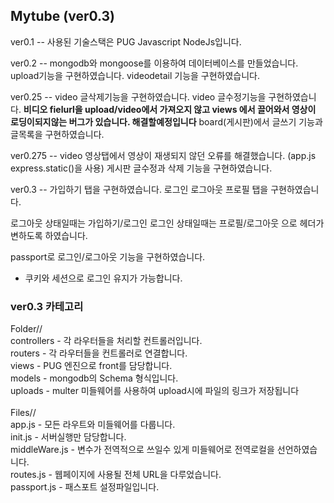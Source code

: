 ## Mytube (ver0.3)

ver0.1 -- 
사용된 기술스택은 PUG Javascript NodeJs입니다.

ver0.2 --
mongodb와 mongoose를 이용하여 데이터베이스를 만들었습니다.
upload기능을 구현하였습니다.
videodetail 기능을 구현하였습니다.

ver0.25 -- 
video 글삭제기능을 구현하였습니다.
video 글수정기능을 구현하였습니다.
**비디오 fielurl을 upload/video에서 가져오지 않고 views 에서 끌어와서 영상이 로딩이되지않는 버그가 있습니다. 해결할예정입니다**
board(게시판)에서 글쓰기 기능과 글목록을 구현하였습니다. 

ver0.275 --
video 영상탭에서 영상이 재생되지 않던 오류를 해결했습니다. (app.js express.static()을 사용)
게시판 글수정과 삭제 기능을 구현하였습니다.

ver0.3 --
가입하기 탭을 구현하였습니다.
로그인 로그아웃 프로필 탭을 구현하였습니다.

로그아웃 상태일때는 가입하기/로그인
로그인 상태일때는 프로필/로그아웃 으로
헤더가 변하도록 하였습니다.

passport로 로그인/로그아웃 기능을 구현하였습니다.
- 쿠키와 세션으로 로그인 유지가 가능합니다.

### ver0.3 카테고리

Folder// </br>
controllers - 각 라우터들을 처리할 컨트롤러입니다. </br>
routers - 각 라우터들을 컨트롤러로 연결합니다. </br>
views - PUG 엔진으로 front를 담당합니다. </br>
models - mongodb의 Schema 형식입니다. </br>
uploads - multer 미들웨어를 사용하여 upload시에 파일의 링크가 저장됩니다 </br>
</br>
Files// </br>
app.js - 모든 라우트와 미들웨어를 다룹니다.</br>
init.js - 서버실행만 담당합니다.</br>
middleWare.js - 변수가 전역적으로 쓰일수 있게 미들웨어로 전역로컬을 선언하였습니다.</br>
routes.js - 웹페이지에 사용될 전체 URL을 다루었습니다.</br>
passport.js - 패스포트 설정파일입니다.
